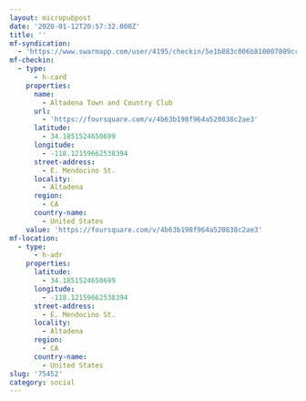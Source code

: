 ```yaml
---
layout: micropubpost
date: '2020-01-12T20:57:32.000Z'
title: ''
mf-syndication:
  - 'https://www.swarmapp.com/user/4195/checkin/5e1b883c006b810007809cc5'
mf-checkin:
  - type:
      - h-card
    properties:
      name:
        - Altadena Town and Country Club
      url:
        - 'https://foursquare.com/v/4b63b198f964a520838c2ae3'
      latitude:
        - 34.1851524650699
      longitude:
        - -118.12159662538394
      street-address:
        - E. Mendocino St.
      locality:
        - Altadena
      region:
        - CA
      country-name:
        - United States
    value: 'https://foursquare.com/v/4b63b198f964a520838c2ae3'
mf-location:
  - type:
      - h-adr
    properties:
      latitude:
        - 34.1851524650699
      longitude:
        - -118.12159662538394
      street-address:
        - E. Mendocino St.
      locality:
        - Altadena
      region:
        - CA
      country-name:
        - United States
slug: '75452'
category: social
---
```

